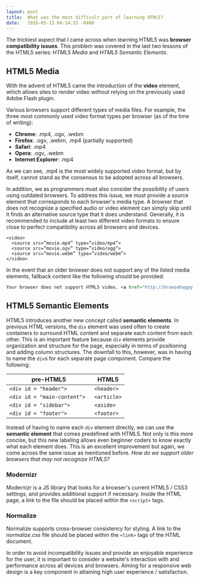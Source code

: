 ```yaml
---
layout: post
title:  What was the most difficult part of learning HTML5?
date:   2016-05-13 04:14:55 -0400
---
```


The trickiest aspect that I came across when learning HTML5 was **browser compatibility issues**. This problem was covered in the last two lessons of the HTML5 series: *HTML5 Media* and *HTML5 Semantic Elements*.

## HTML5 Media
With the advent of HTML5 came the introduction of the **video** element, which allows sites to render video without relying on the previously used Adobe Flash plugin. 

Various browsers support different types of media files. For example, the three most commonly used video format types per browser (as of the time of writing):

* **Chrome**: .mp4, .ogv, .webm
* **Firefox**: .ogv, .webm, .mp4 (partially supported)
* **Safari**: .mp4
* **Opera**: .ogv, .webm
* **Internet Explorer**: .mp4

As we can see, .mp4 is the most widely supported video format, but by itself, cannot stand as the consensus to be adopted across all browsers.

In addition, we as programmers must also consider the possibility of users using outdated browsers. To address this issue, we must provide a source element that corresponds to each browser's media type. A browser that does not recognize a specified audio or video element can simply skip until it finds an alternative source type that it does understand. Generally, it is recommended to include at least two different video formats to ensure close to perfect compatibility across all browsers and devices. 

```
<video>
  <source src=”movie.mp4” type=”video/mp4”> 
  <source src=”movie.ogv” type=”video/ogg”> 
  <source src=”movie.webm” type=”video/webm”>
</video>
```

In the event that an older browser does not support any of the listed media elements, fallback content like the following should be provided:

```html
Your browser does not support HTML5 video. <a href="http://browsehappy.com" target="_blank">Please upgrade your browser</a>.
```

## HTML5 Semantic Elements
HTML5 introduces another new concept called **semantic elements**. In previous HTML versions, the `div` element was used often to create containers to surround HTML content and separate each content from each other. This is an important feature because `div` elements provide organization and structure for the page, especially in terms of positioning and adding column structures. The downfall to this, however, was in having to name the `div`s for each separate page component. Compare the following:

| pre-HTML5  |  HTML5  |
|------------------- | ----------------- |
| `<div id = "header">` | `<header>` |
| `<div id = "main-content"> `| `<article>` |
| `<div id = "sidebar">` | `<aside>` |
| `<div id = "footer"> `| `<footer>` |

Instead of having to name each `div` element directly, we can use the **semantic element** that comes predefined with HTML5. Not only is this more concise, but this new labeling allows even beginner coders to know exactly what each element does. This is an excellent improvement but again, we come across the same issue as mentioned before. *How do we support older browsers that may not recognize HTML5?* 

### Modernizr
Modernizr is a JS library that looks for a browser's current HTML5 / CSS3 settings, and provides additional support if necessary. Inside the HTML page, a link to the file should be placed within the `<script>` tags. 

### Normalize
Normalize supports cross-browser consistency for styling. A link to the *normalize.css* file should be placed within the `<link>` tags of the HTML document. 

In order to avoid incompatibility issues and provide an enjoyable experience for the user, it is important to consider a website's interaction with and performance across all devices and browsers. Aiming for a responsive web design is a key component in attaining high user experience / satisfaction. 
